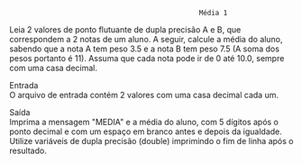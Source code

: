                                                    Média 1

Leia 2 valores de ponto flutuante de dupla precisão A e B, que correspondem a 2 notas de um aluno. A seguir, calcule a média do aluno, sabendo que a nota A tem peso 3.5 e a nota B tem peso 7.5 (A soma dos pesos portanto é 11). Assuma que cada nota pode ir de 0 até 10.0, sempre com uma casa decimal.

Entrada<br>
O arquivo de entrada contém 2 valores com uma casa decimal cada um.

Saída<br>
Imprima a mensagem "MEDIA" e a média do aluno, com 5 dígitos após o ponto decimal e com um espaço em branco antes e depois da igualdade. Utilize variáveis de dupla precisão (double) imprimindo o fim de linha após o resultado.
